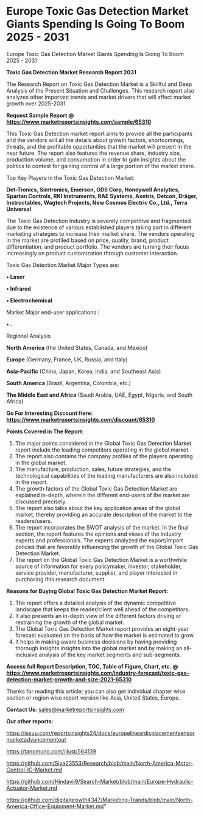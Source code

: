 # Europe Toxic Gas Detection Market Giants Spending Is Going To Boom 2025 - 2031
Europe Toxic Gas Detection Market Giants Spending Is Going To Boom 2025 - 2031

<strong>Toxic Gas Detection Market Research Report 2031</strong>

The Research Report on Toxic Gas Detection Market is a Skillful and Deep Analysis of the Present Situation and Challenges. This research report also analyzes other important trends and market drivers that will affect market growth over 2025-2031.

<strong>Request Sample Report @ <a href=https://www.marketreportsinsights.com/sample/65310>https://www.marketreportsinsights.com/sample/65310</a></strong>

This Toxic Gas Detection market report aims to provide all the participants and the vendors will all the details about growth factors, shortcomings, threats, and the profitable opportunities that the market will present in the near future. The report also features the revenue share, industry size, production volume, and consumption in order to gain insights about the politics to contest for gaining control of a large portion of the market share.

Top Key Players in the Toxic Gas Detection Market:

<strong>Det-Tronics, Simtronics, Emerson, GDS Corp, Honeywell Analytics, Spartan Controls, RKI Instruments, RAE Systems, Axetris, Detcon, Dräger, Instructables, Wagtech Projects, New Cosmos Electric Co., Ltd., Terra Universal</strong>

The Toxic Gas Detection Industry is severely competitive and fragmented due to the existence of various established players taking part in different marketing strategies to increase their market share. The vendors operating in the market are profiled based on price, quality, brand, product differentiation, and product portfolio. The vendors are turning their focus increasingly on product customization through customer interaction.

Toxic Gas Detection Market Major Types are:

<strong>• Laser

• Infrared

• Electrochemical</strong>

Market Major end-user applications :

<strong>• .</strong>

Regional Analysis

</u><strong><b>North America</b></strong> (the United States, Canada, and Mexico)

<strong><b>Europe </b></strong>(Germany, France, UK, Russia, and Italy)

<strong><b>Asia-Pacific</b></strong> (China, Japan, Korea, India, and Southeast Asia)

<strong><b>South America</b></strong> (Brazil, Argentina, Colombia, etc.)

<strong><b>The Middle East and Africa</b></strong> (Saudi Arabia, UAE, Egypt, Nigeria, and South Africa)

<strong>Go For Interesting Discount Here: <a href=https://www.marketreportsinsights.com/discount/65310>https://www.marketreportsinsights.com/discount/65310</a></strong>

<strong>Points Covered in The Report:</strong>
<ol>
  <li>The major points considered in the Global Toxic Gas Detection Market report include the leading competitors operating in the global market.</li>
  <li>The report also contains the company profiles of the players operating in the global market.</li>
  <li>The manufacture, production, sales, future strategies, and the technological capabilities of the leading manufacturers are also included in the report.</li>
  <li>The growth factors of the Global Toxic Gas Detection Market are explained in-depth, wherein the different end-users of the market are discussed precisely.</li>
  <li>The report also talks about the key application areas of the global market, thereby providing an accurate description of the market to the readers/users.</li>
  <li>The report incorporates the SWOT analysis of the market. In the final section, the report features the opinions and views of the industry experts and professionals. The experts analyzed the export/import policies that are favorably influencing the growth of the Global Toxic Gas Detection Market.</li>
  <li>The report on the Global Toxic Gas Detection Market is a worthwhile source of information for every policymaker, investor, stakeholder, service provider, manufacturer, supplier, and player interested in purchasing this research document.</li>
</ol>
<strong>Reasons for Buying Global Toxic Gas Detection Market Report:</strong>

<ol>
  <li>The report offers a detailed analysis of the dynamic competitive landscape that keeps the reader/client well ahead of the competitors.</li>
  <li>It also presents an in-depth view of the different factors driving or restraining the growth of the global market.</li>
  <li>The Global Toxic Gas Detection Market report provides an eight-year forecast evaluated on the basis of how the market is estimated to grow.</li>
  <li>It helps in making aware business decisions by having providing thorough insights insights into the global market and by making an all-inclusive analysis of the key market segments and sub-segments.</li>
</ol>
<strong>Access full Report Description, TOC, Table of Figure, Chart, etc. @ <a href=https://www.marketreportsinsights.com/industry-forecast/toxic-gas-detection-market-growth-and-size-2021-65310>https://www.marketreportsinsights.com/industry-forecast/toxic-gas-detection-market-growth-and-size-2021-65310</a></strong>


Thanks for reading this article; you can also get individual chapter wise section or region wise report version like Asia, United States, Europe.

<strong>Contact Us:</strong>
sales@marketreportsinsights.com

<strong>Our other reports:</strong>

<a href=https://issuu.com/reportsinsights24/docs/europelineardisplacementsensormarketadvancementout>https://issuu.com/reportsinsights24/docs/europelineardisplacementsensormarketadvancementout</a>

<a href=https://tanomuno.com/illust/564139>https://tanomuno.com/illust/564139</a>

<a href=https://github.com/Siya23553/Research/blob/main/North-America-Motor-Control-IC-Market.md>https://github.com/Siya23553/Research/blob/main/North-America-Motor-Control-IC-Market.md</a>

<a href=https://github.com/Hindavii9/Search-Market/blob/main/Europe-Hydraulic-Actuator-Market.md>https://github.com/Hindavii9/Search-Market/blob/main/Europe-Hydraulic-Actuator-Market.md</a>

<a href=https://github.com/digitalgrowth4347/Marketing-Trands/blob/main/North-America-Office-Equipment-Market.md>https://github.com/digitalgrowth4347/Marketing-Trands/blob/main/North-America-Office-Equipment-Market.md</a>"
